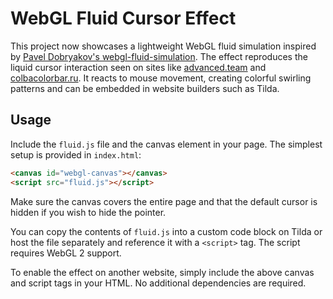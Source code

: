 # WebGL Fluid Cursor Effect

This project now showcases a lightweight WebGL fluid simulation inspired by [Pavel Dobryakov's webgl-fluid-simulation](https://github.com/PavelDoGreat/WebGL-Fluid-Simulation).  The effect reproduces the liquid cursor interaction seen on sites like [advanced.team](https://advanced.team/) and [colbacolorbar.ru](https://colbacolorbar.ru/).  It reacts to mouse movement, creating colorful swirling patterns and can be embedded in website builders such as Tilda.

## Usage

Include the `fluid.js` file and the canvas element in your page. The simplest setup is provided in `index.html`:

```html
<canvas id="webgl-canvas"></canvas>
<script src="fluid.js"></script>
```

Make sure the canvas covers the entire page and that the default cursor is hidden if you wish to hide the pointer.

You can copy the contents of `fluid.js` into a custom code block on Tilda or host the file separately and reference it with a `<script>` tag. The script requires WebGL 2 support.

To enable the effect on another website, simply include the above canvas and script tags in your HTML. No additional dependencies are required.
